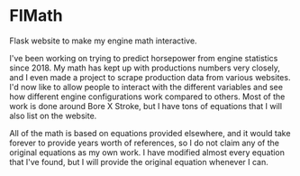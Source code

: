 # FIMath

Flask website to make my engine math interactive.

I've been working on trying to predict horsepower from engine statistics since 2018.
My math has kept up with productions numbers very closely, and I even made a project to scrape production data from various websites.
I'd now like to allow people to interact with the different variables and see how different engine configurations work compared to others.
Most of the work is done around Bore X Stroke, but I have tons of equations that I will also list on the website.

All of the math is based on equations provided elsewhere, and it would take forever to provide years worth of references, so I do not claim any of the original equations as my own work.
I have modified almost every equation that I've found, but I will provide the original equation whenever I can.
